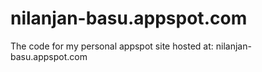 nilanjan-basu.appspot.com
=========================

The code for my personal appspot site hosted at: nilanjan-basu.appspot.com